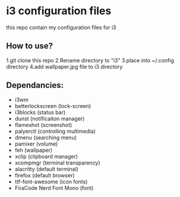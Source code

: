 # i3 configuration files
this repo contain my configuration files for i3

## How to use?
1.git clone this repo
2.Rename directory to "i3"
3.place into ~/.config directory
4.add wallpaper.jpg file to i3 directory

## Dependancies:
- i3wm 
- betterlockscreen (lock-screen)
- i3blocks (status bar)
- dunst (notificaiton manager)
- flameshot (screenshot)
- palyerctl (controlling multimedia)
- dmenu (searching menu)
- pamixer (volume)
- feh (wallpaper)
- xclip (clipboard manager)
- xcompmgr (terminal transparency)
- alacritty (default terminal)
- firefox (default browser)
- ttf-font-awesome (icon fonts) 
- FiraCode Nerd Font Mono (font)
